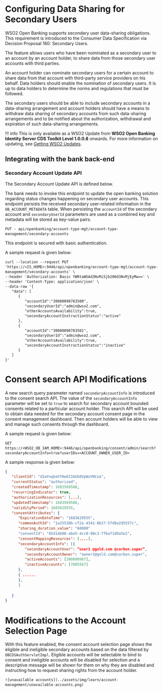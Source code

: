 # Configuring Data Sharing for Secondary Users

WSO2 Open Banking supports secondary user data-sharing obligations. This requirement is introduced to the Consumer Data Specification via Decision Proposal 160: Secondary Users. 

The feature allows users who have been nominated as a secondary user to an account by an account holder, to share data from those secondary user accounts with third parties.

An account holder can nominate secondary users for a certain account to share data from that account with third-party service providers on his behalf. Data holders should enable the nomination of secondary users. It is up to data holders to determine the norms and regulations that must be followed.

The secondary users should be able to include secondary accounts in a data-sharing arrangement and account holders should have a means to withdraw data sharing of secondary accounts from such data-sharing arrangements and to be notified about the authorization, withdrawal and expiration of such data-sharing arrangements.

!!! info
    This is only available as a WSO2 Update from **WSO2 Open Banking Identity Server CDS Toolkit Level 1.0.0.8** onwards. For more information on updating, see [Getting WSO2 Updates](../install-and-setup/setting-up-servers.md#getting-wso2-updates).

## Integrating with the bank back-end

### Secondary Account Update API

The Secondary Account Update API is defined below.

The bank needs to invoke this endpoint to update the open banking solution regarding status changes happening on secondary user accounts. This endpoint persists the received secondary user-related information in the `OB_ACCOUNT_METADATA` table. When persisting the `accountId` of the secondary account and `secondaryUserId` parameters are used as a combined key and metadata will be stored as key-value pairs.

```
PUT - api/openbanking/account-type-mgt/account-type-management/secondary-accounts
```

This endpoint is secured with basic authentication.

A sample request is given below:

```
curl --location --request PUT 'https://<IS_HOME>:9446/api/openbanking/account-type-mgt/account-type-management/secondary-accounts' \
--header 'Authorization: Basic YWRtaW5Ad3NvMi5jb206d3NvMjEyMw==' \
--header 'Content-Type: application/json' \
--data-raw '{
   "data": [
      {
         "accountId":"30080098763500",
         "secondaryUserId":"admin@wso2.com",
         "otherAccountsAvailability":true,
         "secondaryAccountInstructionStatus":"active"
      },
      {
         "accountId":"30080098763501",
         "secondaryUserId":"admin@wso2.com",
         "otherAccountsAvailability":true,
         "secondaryAccountInstructionStatus":"inactive"
      }
   ]
}'
```

# Consent search API Modifications

A new search query parameter named `secondaryAccountInfo` is introduced to the consent search API. The value of the `secondaryAccountInfo` parameter will be set to `true` to search for secondary account bounded consents related to a particular account holder. This search API will be used to obtain data needed for the secondary account consent page in the consent management dashboard. Then account holders will be able to view and manage such consents through the dashboard. 

A sample request is given below:

```
GET https://<WSO2_OB_IAM_HOME>:9446/api/openbanking/consent/admin/search?secondaryAccountInfo=true?userIDs=<ACCOUNT_OWNER_USER_ID>
```

A sample response is given below:

```json
{
   "clientId": "dIwYnqkohTHwOI1bUG0VpWxVNCoa",
   "currentStatus": "authorized",
   "createdTimestamp": 1683569588,
   "recurringIndicator": true,
   "authorizationResources": [...],
   "updatedTimestamp": 1683569588,
   "validityPeriod": 1683629555,
   "consentAttributes": {
      "ExpirationDateTime": "1683629555",
      "commonAuthId": "1a25530b-cf2a-4341-8b27-5fd0a2d5557c",
      "sharing_duration_value": "60000"
      "consentId": "85d14688-abe5-4cc0-98c3-7f6af1d0a5e2",
      "consentMappingResources": [....],
      "secondaryAccountInfo": [{
         "secondaryAccountUser": ”user1 @gold.com @carbon.super”,
         "secondaryAccountOwner": "owner1@gold.com@carbon.super",
         "activeAccounts": [300800987],
         "inactiveAccounts": [7005567]
      },
      { ......
      },
      ]
   
   }
}
```

# Modifications to the Account Selection Page

With this feature enabled, the consent account selection page shows the eligible and ineligible secondary accounts based on the data filtered by `OBCDSAuthServletImpl`. Eligible accounts will be selectable to bind to consent and ineligible accounts will be disabled for selection and a descriptive message will be shown for them on why they are disabled and instructing how to request sharing rights from the account holder.

    ![unavailable accounts](../assets/img/learn/account-management/unavailable-accounts.png)
